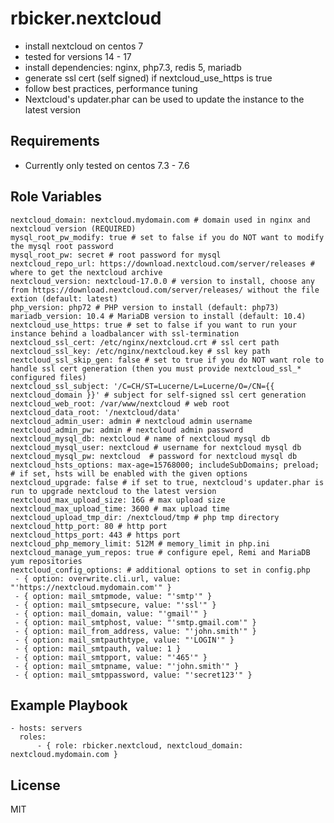 rbicker.nextcloud
=================

* install nextcloud on centos 7
* tested for versions 14 - 17
* install dependencies: nginx, php7.3, redis 5, mariadb
* generate ssl cert (self signed) if nextcloud\_use\_https is true
* follow best practices, performance tuning 
* Nextcloud's updater.phar can be used to update the instance to the latest version


Requirements
------------

* Currently only tested on centos 7.3 - 7.6

Role Variables
--------------

```
nextcloud_domain: nextcloud.mydomain.com # domain used in nginx and nextcloud version (REQUIRED)
mysql_root_pw_modify: true # set to false if you do NOT want to modify the mysql root password
mysql_root_pw: secret # root password for mysql
nextcloud_repo_url: https://download.nextcloud.com/server/releases # where to get the nextcloud archive
nextcloud_version: nextcloud-17.0.0 # version to install, choose any from https://download.nextcloud.com/server/releases/ without the file extion (default: latest)
php_version: php72 # PHP version to install (default: php73)
mariadb_version: 10.4 # MariaDB version to install (default: 10.4)
nextcloud_use_https: true # set to false if you want to run your instance behind a loadbalancer with ssl-termination
nextcloud_ssl_cert: /etc/nginx/nextcloud.crt # ssl cert path
nextcloud_ssl_key: /etc/nginx/nextcloud.key # ssl key path
nextcloud_ssl_skip_gen: false # set to true if you do NOT want role to handle ssl cert generation (then you must provide nextcloud_ssl_* configured files)
nextcloud_ssl_subject: '/C=CH/ST=Lucerne/L=Lucerne/O=/CN={{ nextcloud_domain }}' # subject for self-signed ssl cert generation
nextcloud_web_root: /var/www/nextcloud # web root 
nextcloud_data_root: '/nextcloud/data'
nextcloud_admin_user: admin # nextcloud admin username
nextcloud_admin_pw: admin # nextcloud admin password
nextcloud_mysql_db: nextcloud # name of nextcloud mysql db
nextcloud_mysql_user: nextcloud # username for nextcloud mysql db
nextcloud_mysql_pw: nextcloud  # password for nextcloud mysql db
nextcloud_hsts_options: max-age=15768000; includeSubDomains; preload; # if set, hsts will be enabled with the given options
nextcloud_upgrade: false # if set to true, nextcloud's updater.phar is run to upgrade nextcloud to the latest version
nextcloud_max_upload_size: 16G # max upload size
nextcloud_max_upload_time: 3600 # max upload time
nextcloud_upload_tmp_dir: /nextcloud/tmp # php tmp directory
nextcloud_http_port: 80 # http port
nextcloud_https_port: 443 # https port
nextcloud_php_memory_limit: 512M # memory_limit in php.ini
nextcloud_manage_yum_repos: true # configure epel, Remi and MariaDB yum repositories
nextcloud_config_options: # additional options to set in config.php
 - { option: overwrite.cli.url, value: "'https://nextcloud.mydomain.com'" }
 - { option: mail_smtpmode, value: "'smtp'" }
 - { option: mail_smtpsecure, value: "'ssl'" }
 - { option: mail_domain, value: "'gmail'" }
 - { option: mail_smtphost, value: "'smtp.gmail.com'" }
 - { option: mail_from_address, value: "'john.smith'" }
 - { option: mail_smtpauthtype, value: "'LOGIN'" }
 - { option: mail_smtpauth, value: 1 }
 - { option: mail_smtpport, value: "'465'" }
 - { option: mail_smtpname, value: "'john.smith'" }
 - { option: mail_smtppassword, value: "'secret123'" }

```

Example Playbook
----------------

```
- hosts: servers
  roles:
      - { role: rbicker.nextcloud, nextcloud_domain: nextcloud.mydomain.com }
```

License
-------

MIT


